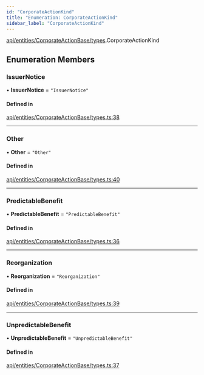 ```yaml
---
id: "CorporateActionKind"
title: "Enumeration: CorporateActionKind"
sidebar_label: "CorporateActionKind"
---
```


[api/entities/CorporateActionBase/types](../../../../../../modules/API/Entities/CorporateActionBase/Types/Types.md).CorporateActionKind

## Enumeration Members

### IssuerNotice

• **IssuerNotice** = ``"IssuerNotice"``

#### Defined in

[api/entities/CorporateActionBase/types.ts:38](https://github.com/PolymeshAssociation/polymesh-sdk/blob/31fdce23/src/api/entities/CorporateActionBase/types.ts#L38)

___

### Other

• **Other** = ``"Other"``

#### Defined in

[api/entities/CorporateActionBase/types.ts:40](https://github.com/PolymeshAssociation/polymesh-sdk/blob/31fdce23/src/api/entities/CorporateActionBase/types.ts#L40)

___

### PredictableBenefit

• **PredictableBenefit** = ``"PredictableBenefit"``

#### Defined in

[api/entities/CorporateActionBase/types.ts:36](https://github.com/PolymeshAssociation/polymesh-sdk/blob/31fdce23/src/api/entities/CorporateActionBase/types.ts#L36)

___

### Reorganization

• **Reorganization** = ``"Reorganization"``

#### Defined in

[api/entities/CorporateActionBase/types.ts:39](https://github.com/PolymeshAssociation/polymesh-sdk/blob/31fdce23/src/api/entities/CorporateActionBase/types.ts#L39)

___

### UnpredictableBenefit

• **UnpredictableBenefit** = ``"UnpredictableBenefit"``

#### Defined in

[api/entities/CorporateActionBase/types.ts:37](https://github.com/PolymeshAssociation/polymesh-sdk/blob/31fdce23/src/api/entities/CorporateActionBase/types.ts#L37)
